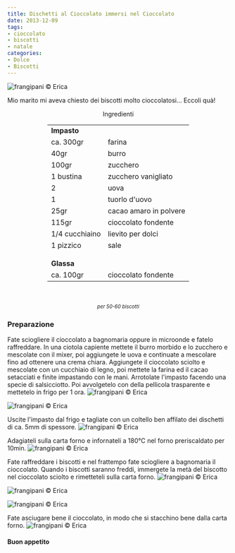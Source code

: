 ```yaml
---
title: Dischetti al Cioccolato immersi nel Cioccolato
date: 2013-12-09
tags:
- cioccolato
- biscotti
- natale
categories:
- Dolce
- Biscotti
---
```

![](header.jpg "frangipani © Erica")

Mio marito mi aveva chiesto dei biscotti molto cioccolatosi... Eccoli quà!

<div id="wrapper" style="text-align: center">
  <div id="yourdiv" style="display: inline-block;">
    <div class="ingredients">
      <div class="ingredients-title">Ingredienti</div>
      <table>
        <tbody>
          <tr>
            <td colspan="2"><b>Impasto</b></td>
          </tr>
          <tr>
            <td>ca. 300gr</td>
            <td>farina</td>
          </tr>
          <tr>
            <td>40gr</td>
            <td>burro</td>
          </tr>
          <tr>
            <td>100gr</td>
            <td>zucchero</td>
          </tr>
          <tr>
            <td>1 bustina</td>
            <td>zucchero vanigliato</td>        
          </tr>
          <tr>
            <td>2</td>
            <td>uova</td>
          </tr>
          <tr>
            <td>1</td>
            <td>tuorlo d'uovo</td>
          </tr>
          <tr>
            <td>25gr</td>
            <td>cacao amaro in polvere</td>
          </tr>
          <tr>
            <td>115gr</td>
            <td>cioccolato fondente</td>
          </tr>
          <tr>
            <td>1/4 cucchiaino</td>
            <td>lievito per dolci</td>
          </tr>
          <tr>
            <td>1 pizzico</td>
            <td>sale</td>
          </tr>
          <tr style="height: 15px;"></tr>
          <tr>          
            <td colspan="2"><b>Glassa</b></td>
          </tr>
          <tr>
            <td>ca. 100gr</td>
            <td>cioccolato fondente</td>       
          </tr>
        </tbody>
      </table>
      <br></br>
      <i class="pull-right" style="font-size: 80%;">per 50-60 biscotti</i>
    </div>
  </div>
</div>


<h3>
  <font color="grey">
    <i class="fa fa-cogs"></i>
  </font> Preparazione
</h3>

Fate sciogliere il cioccolato a bagnomaria oppure in microonde e fatelo raffreddare.
In una ciotola capiente mettete il burro morbido e lo zucchero e mescolate con il mixer, poi aggiungete le uova e continuate a mescolare fino ad ottenere una crema chiara. Aggiungete il cioccolato sciolto e mescolate con un cucchiaio di legno, poi mettete la farina ed il cacao setacciati e finite impastando con le mani. Arrotolate l'impasto facendo una specie di salsicciotto. Poi avvolgetelo con della pellicola trasparente e mettetelo in frigo per 1 ora.
![](impasto.jpg "frangipani © Erica")

![](pellicola.jpg "frangipani © Erica")

Uscite l'impasto dal frigo e tagliate con un coltello ben affilato dei dischetti di ca. 5mm di spessore.
![](tagliati.jpg "frangipani © Erica")

Adagiateli sulla carta forno e infornateli a 180°C nel forno preriscaldato per 10min.
![](sfornati.jpg "frangipani © Erica")

Fate raffreddare i biscotti e nel frattempo fate sciogliere a bagnomaria il cioccolato. Quando i biscotti saranno freddi, immergete la metà del biscotto nel cioccolato sciolto e rimetteteli sulla carta forno.
![](glassa.jpg "frangipani © Erica")

![](glassa2.jpg "frangipani © Erica")

![](risultato1.jpg "frangipani © Erica")

Fate asciugare bene il cioccolato, in modo che si stacchino bene dalla carta forno.
![](risultato2.jpg "frangipani © Erica")



<h4>Buon appetito
  <font color="red">
    <i class="fa fa-smile-o"></i>
  </font>
</h4>